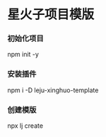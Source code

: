 # 星火子项目模版

### 初始化项目
npm init -y

### 安装插件
npm i -D leju-xinghuo-template

### 创建模版
npx lj create <path>